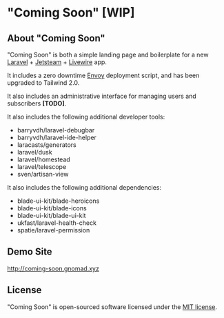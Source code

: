 # "Coming Soon" **[WIP]**

## About "Coming Soon"

"Coming Soon" is both a simple landing page and boilerplate for a new [Laravel](https://laravel.com) +
[Jetsteam](https://jetstream.laravel.com) +
[Livewire](https://laravel-livewire.com/) app.

It includes a zero downtime [Envoy](https://laravel.com/docs/envoy) deployment script, and has been upgraded
to Tailwind 2.0.

It also includes an administrative interface for managing users and subscribers **[TODO]**.

It also includes the following additional developer tools:

* barryvdh/laravel-debugbar
* barryvdh/laravel-ide-helper
* laracasts/generators
* laravel/dusk
* laravel/homestead
* laravel/telescope
* sven/artisan-view

It also includes the following additional dependencies:

* blade-ui-kit/blade-heroicons
* blade-ui-kit/blade-icons
* blade-ui-kit/blade-ui-kit
* ukfast/laravel-health-check
* spatie/laravel-permission

## Demo Site

http://coming-soon.gnomad.xyz

## License

"Coming Soon" is open-sourced software licensed under the [MIT license](https://opensource.org/licenses/MIT).
